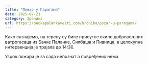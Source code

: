 ```yaml
---
title: "Пожар у Парагама"
date: 2025-07-21
category: Хроника
url: https://backapalankavesti.com/hronika/pozar-u-paragama/
---
```


Како сазнајемо, на терену су биле присутне екипе добровољних ватрогасаца из Бачке Паланке, Силбаша и Пивница, а целокупна интервенција је трајала до 14:30.

Узрок пожара је за сада непознат а повређених нема.
